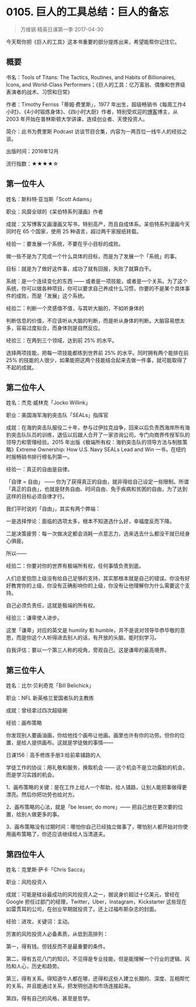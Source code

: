 # 0105. 巨人的工具总结：巨人的备忘
> 万维钢·精英日课第一季
2017-04-30

今天帮你把《巨人的工具》这本书重要的部分提炼出来，希望能帮你记住它。

## 概要

书名：Tools of Titans: The Tactics, Routines, and Habits of Billionaires, Icons, and World-Class Performers；《巨人的工具：亿万富翁、偶像和世界级表演者的战术、习惯和日常》

作者：Timothy Ferriss「蒂姆·费里斯」，1977 年出生，超级畅销书《每周工作4小时》、《4小时锻炼身体》、《四小时大厨》作者，特别受欢迎的[博客](https://tim.blog/)博主，从 2003 年开始在普林斯顿大学讲课，连续创业者、天使投资人。

简介：此书为费里斯 Podcast 访谈节目合集，内容为一两百位一线牛人的经验之谈。

出版时间：2016年12月

流行指数：★★★★☆

## 第一位牛人

姓名：斯科特·亚当斯「Scott Adams」

职业：风靡全球的《呆伯特系列漫画》作者

成就：又写博客又画漫画又写书，特别高产，而且自成体系。呆伯特系列漫画今天同时在 65 个国家，使用 25 种语言，超过两千家报纸转载。

经验一：要发展一个系统，不要在乎小目标的成败。

做一些不是为了完成一个什么具体的目标，而是为了发展一个「系统」的事。

目标：就是为了做好这件事，成功了就有回报，失败了就算白干。

系统：是一个连续变化的东西 —— 或者是一项技能，或者是一个关系。为了这个系统，你可以做各种项目，你可以要求自己养成什么习惯，你要的不是某个具体事件的成败，而是「发展」这个系统。

经验二：判断一个灵感值不值，与其听大脑的，不如听身体的

判断信息的价值，不应该听从大脑的判断，而是听从身体的判断。大脑容易想太多，容易过度拟合，而身体则是自然反应。    

经验三：在两到三个领域，达到前 25% 的水平。

选择两项技能，把每一项技能都练到世界前 25% 的水平。同时拥有两个能排在前 25% 的技能的人很少，如果能把这两个技能结合起来去做一件事，就可能取得了不起的成就。

## 第二位牛人

姓名：杰克·威林克「Jocko Willink」

职业：美国海军海豹突击队「SEALs」指挥官

成就：在海豹突击队服役二十年，参与过伊拉克战争，回来以后负责西海岸所有海豹突击队队员的训练，退伍以后跟人合开了一家咨询公司，专门向商界传授军队的领导力和管理经验。2015 年出版《极端所有权：海豹突击队的领导方法与制胜策略》Extreme Ownership: How U.S. Navy SEALs Lead and Win 一书，在纽约时报畅销书排行榜名列第一。 

经验一：真正的自由是自律。

「自律 = 自由」 —— 你为了获得真正的自由，就非得给自己设定一些限制。所谓「真正的自由」，也就是财务自由、时间自由、免于疾病和贫困的自由，为了达到这样的目标必须自律才行。

我们平时说的「自由」，其实有两个弊端：

一是选择悖论：面临的选项太多，根本不知道选什么好，幸福度反而下降。

二是决策疲劳：每一次做决定都会消耗一点意志力，选来选去什么都没干就已经身心俱疲。

所以——

经验二：你要对你的世界有极端所有权，任何事情负责到底。

人们总爱抱怨上级没有给自己足够的支持，其实那根本就是自己的错误。你没有好好教育你的上级，你没有正确影响你的上级，你没有让他理解你为什么需要这个支持。

自己必须负责任，这就是极端的所有权。 

经验三：谦卑使人进步。

这里「谦卑」对应的英文是 humility 和 humble，并不是说对领导毕恭毕敬的意思，而是你这个人听得进去别人的话，有开放的头脑，能时刻学习。

自我评估：要以一个第三人称的视角，旁观自己。这是谦卑的最高境界。

## 第三位牛人

姓名：比尔·贝利奇克「Bill Belichick」

职业：NFL 新英格兰爱国者队的主教练

成就：曾经拿过四次超级碗

经验：画布策略

你发现别人要画油画，你给他找个画布让他画。画里也许有你的功劳。但你的位置，是给人提供画布。这就是学徒做的事情——

日课156｜高手修炼手册3:给前辈铺路的人

学徒工作的协议：用礼敬和服务，换取机会 —— 这个机会不是立功露脸的机会，而是学习实践的机会。

1、画布策略的关键：是在工作上给人一个帮助，给人铺路，让别人能把事做得更漂亮。然后你把功劳也给对方。

2、画布策略的心法，就是「be lesser, do more」—— 把自己放在更次要的位置，给别人做更多的事。 

3、画布策略没有过期时间：哪怕你自己已经独立做事了，哪怕别人都开始对你使用画布策略了，你还应该继续给人当清道夫。

## 第四位牛人

姓名：克里斯·萨卡「Chris Sacca」

职业：风险投资人

成就：可能是硅谷最成功的风险投资人之一，据说身价超过十亿美元，曾经在 Google 担任过部门的经理，Twitter，Uber，Instagram，Kickstarter 这些现在如雷贯耳的公司，在创业早期就投资了。还上过福布斯杂志的封面。

经验：进攻，关键词：主动。

厉害的风险投资人必备素质，从低到高排列：

第一，得有钱。但钱反而不是最重要的条件。

第二，得有五花八门的知识。不见得是专业技能，但是能理解一个行业的逻辑、风险和人心，历史和趋势。

第三，得有关系。得知道牛人都在哪，还得和这些人建立长期的、深度、互相帮忙的关系，并且能通过关系，把发明创造和市场连接起来。

第四，得有自己的风格，甚至是哲学。



